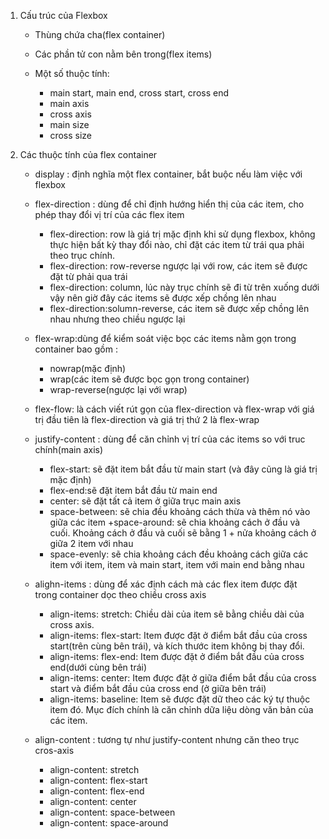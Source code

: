 1. Cấu trúc của Flexbox

    - Thùng chứa cha(flex container)
    - Các phần tử con nằm bên trong(flex items)
    - Một số thuộc tính:

        + main start, main end, cross start, cross end
        + main axis
        + cross axis
        + main size
        + cross size


2. Các thuộc tính của flex container

    - display : định nghĩa một flex container, bắt buộc nếu làm việc với flexbox

    - flex-direction : dùng để chỉ định hướng hiển thị của các item, cho phép thay đổi vị trí của các flex item

        + flex-direction: row  là giá trị mặc định khi sử dụng flexbox, không thực hiện bất kỳ thay đổi nào, chỉ đặt các item từ trái qua phải theo trục chính.
        + flex-direction: row-reverse ngược lại với row, các item sẽ được đặt từ phải qua trái
        + flex-direction: column, lúc này trục chính sẽ đi từ trên xuống dưới vậy nên giờ đây các items sẽ được xếp chồng lên nhau
        + flex-direction:solumn-reverse, các item sẽ được xếp chồng lên nhau nhưng theo chiều ngược lại


    - flex-wrap:dùng để kiểm soát việc bọc các items nằm gọn trong container bao gồm : 

        + nowrap(mặc định)
        + wrap(các item sẽ được bọc gọn trong container)
        + wrap-reverse(ngược lại với wrap)


    - flex-flow: là cách viết rút gọn của flex-direction và flex-wrap với giá trị đầu tiên là flex-direction và giá trị thứ 2 là flex-wrap


    - justify-content : dùng để căn chỉnh vị trí của các items so với truc chính(main axis)

        + flex-start: sẽ đặt item bắt đầu từ main start (và đây cũng là giá trị mặc định)
        + flex-end:sẽ đặt item bắt đầu từ main end
        + center: sẽ đặt tất cả item ở giữa trục main axis
        + space-between: sẽ chia đều khoảng cách thừa và thêm nó vào giữa các item
        +space-around: sẽ chia khoảng cách ở đầu và cuối. Khoảng cách ở đầu và cuối sẽ bằng 1 + nửa khoảng cách ở giữa 2 item với nhau
        + space-evenly: sẽ chia khoảng cách đều khoảng cách giữa các item với item, item và main start, item với main end bằng nhau


    - alighn-items : dùng để xác định cách mà các flex item được đặt trong container dọc theo chiều cross axis

        + align-items: stretch: Chiều dài của item sẽ bằng chiều dài của cross axis.
        + align-items: flex-start: Item được đặt ở điểm bắt đầu của cross start(trên cùng bên trái), và kích thước item không bị thay đổi.
        + align-items: flex-end: Item được đặt ở điểm bắt đầu của cross end(dưới cùng bên trái)
        + align-items: center: Item được đặt ở giữa điểm bắt đầu của cross start và điểm bắt đầu của cross end (ở giữa bên trái)
        + align-items: baseline: Item sẽ được đặt dữ theo các ký tự thuộc item đó. Mục đích chính là căn chỉnh dữa liệu dòng văn bản của các item.


    - align-content : tương tự như justify-content nhưng căn theo trục cros-axis

        + align-content: stretch
        + align-content: flex-start
        + align-content: flex-end
        + align-content: center
        + align-content: space-between
        + align-content: space-around
